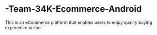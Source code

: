 # -Team-34K-Ecommerce-Android
This is an eCommerce platform that enables users to enjoy quality buying experience online 

